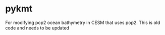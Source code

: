 # pykmt
For modifying pop2 ocean bathymetry in CESM that uses pop2.
This is old code and needs to be updated

